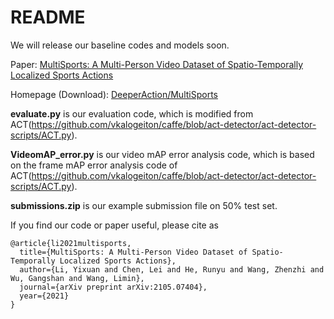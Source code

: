 # README
We will release our baseline codes and models soon.

Paper: [MultiSports: A Multi-Person Video Dataset of Spatio-Temporally Localized Sports Actions](https://arxiv.org/pdf/2105.07404.pdf)

Homepage (Download): [DeeperAction/MultiSports](https://deeperaction.github.io/multisports/)

**evaluate.py** is our evaluation code, which is modified from ACT(https://github.com/vkalogeiton/caffe/blob/act-detector/act-detector-scripts/ACT.py).

**VideomAP_error.py** is our video mAP error analysis code, which is based on the frame mAP error analysis code of ACT(https://github.com/vkalogeiton/caffe/blob/act-detector/act-detector-scripts/ACT.py).

**submissions.zip** is our example submission file on 50% test set.

If you find our code or paper useful, please cite as
```
@article{li2021multisports,
  title={MultiSports: A Multi-Person Video Dataset of Spatio-Temporally Localized Sports Actions},
  author={Li, Yixuan and Chen, Lei and He, Runyu and Wang, Zhenzhi and Wu, Gangshan and Wang, Limin},
  journal={arXiv preprint arXiv:2105.07404},
  year={2021}
}
```
